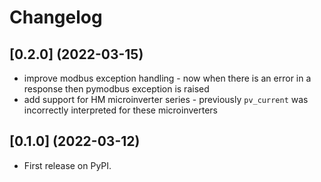 # Changelog

## [0.2.0] (2022-03-15)

* improve modbus exception handling - now when there is an error in
  a response then pymodbus exception is raised
* add support for HM microinverter series - previously `pv_current`
  was incorrectly interpreted for these microinverters

## [0.1.0] (2022-03-12)

* First release on PyPI.
